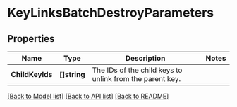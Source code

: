 # KeyLinksBatchDestroyParameters

## Properties

Name | Type | Description | Notes
------------ | ------------- | ------------- | -------------
**ChildKeyIds** | **[]string** | The IDs of the child keys to unlink from the parent key. | 

[[Back to Model list]](../README.md#documentation-for-models) [[Back to API list]](../README.md#documentation-for-api-endpoints) [[Back to README]](../README.md)


